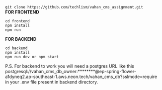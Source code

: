 `git clone https://github.com/techlism/vahan_cms_assignment.git`
<br/>
**FOR FRONTEND**
```
cd frontend
npm install
npm run
```
**FOR BACKEND**
```
cd backend
npm install
npm run dev or npm start
```
P.S. For backend to work you will need a postgres URL like this  postgresql://vahan_cms_db_owner:********@ep-spring-flower-a1dyneq2.ap-southeast-1.aws.neon.tech/vahan_cms_db?sslmode=require in your .env file present in backend directory.

